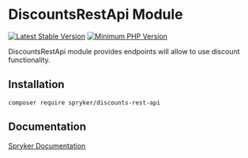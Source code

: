 # DiscountsRestApi Module
[![Latest Stable Version](https://poser.pugx.org/spryker/discounts-rest-api/v/stable.svg)](https://packagist.org/packages/spryker/discounts-rest-api)
[![Minimum PHP Version](https://img.shields.io/badge/php-%3E%3D%208.0-8892BF.svg)](https://php.net/)

DiscountsRestApi module provides endpoints will allow to use discount functionality.

## Installation

```
composer require spryker/discounts-rest-api
```

## Documentation

[Spryker Documentation](https://docs.spryker.com)
